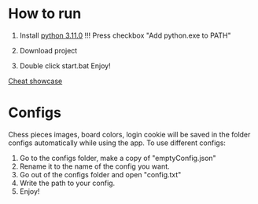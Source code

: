 # How to run

1. Install [python 3.11.0](https://www.python.org/ftp/python/3.11.0/python-3.11.0-amd64.exe)
!!! Press checkbox "Add python.exe to PATH"

2. Download project
3. Double click start.bat
Enjoy!

[Cheat showcase](https://www.youtube.com/watch?v=IXeUYUkNHpo)

# Configs
Chess pieces images, board colors, login cookie will be saved in the folder configs automatically while using the app.
To use different configs: 
1. Go to the configs folder, make a copy of "emptyConfig.json"
2. Rename it to the name of the config you want.
3. Go out of the configs folder and open "config.txt"
4. Write the path to your config.
5. Enjoy! 
